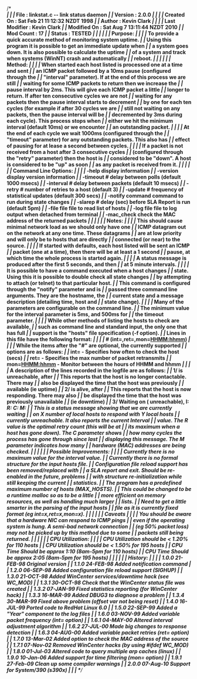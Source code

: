 /****************************************************************************\
|*                                                                          *|
|* File          : linkstat.c  --  link status daemon                       *|
|* Version       : 2.0.0                                                    *|
|*                                                                          *|
|* Created On    : Sat Feb 21 11:12:32 NZDT 1998                            *|
|* Author        : Kevin Clark                                              *|
|*                                                                          *|
|* Last Modifier : Kevin Clark                                              *|
|* Modified On   : Sat Aug  7 13:11:44 NZDT 2010                            *|
|* Mod Count     : 17                                                       *|
|* Status        : TESTED                                                   *|
|*                                                                          *|
|*                                                                          *|
|* Purpose:                                                                 *|
|*                                                                          *|
|*     To provide a quick accurate method of monitoring system uptime.      *|
|*     Using this program it is possible to get an immediate update when    *|
|*     a system goes down.  It is also possible to calculate the uptime     *|
|*     of a system and track when systems (WinNT) crash and automatically   *|
|*     reboot.                                                              *|
|*                                                                          *|
|*                                                                          *|
|* Method:                                                                  *|
|*                                                                          *|
|*     When started each host listed is processed one at a time and sent    *|
|*     an ICMP packet followed by a 10ms pause (configured through the      *|
|*     "interval" parameter).  If at the end of this process we are still   *|
|*     waiting for some ICMP packets to return then we increase the         *|
|*     pause interval by 2ms.  This will give each ICMP packet a little     *|
|*     longer to return.  If after ten consecutive cycles we are not        *|
|*     waiting for any packets then the pause interval starts to decrement  *|
|*     by one for each ten cycles (for example if after 30 cycles we are    *|
|*     still not waiting on any packets, then the pause interval will be    *|
|*     decremented by 3ms during each cycle).  This process stops when      *|
|*     either we hit the minimum interval (default 10ms) or we encounter    *|
|*     an outstanding packet.                                               *|
|*                                                                          *|
|*     At the end of each cycle we wait 1000ms (configured through the      *|
|*     "timeout" parameter) for any outstanding packets.  This also has     *|
|*     effect of pausing for at lease a second between cycles.              *|
|*                                                                          *|
|*     If a packet is not received from a host after 3 consecutive cycles   *|
|*     (configured through the "retry" parameter) then the host is          *|
|*     considered to be "down".  A host is considered to be "up" as soon    *|
|*     as any packet is received from it.                                   *|
|*                                                                          *|
|*                                                                          *|
|* Command Line Options:                                                    *|
|*                                                                          *|
|*     -help            display information                                 *|
|*     -version         display version information                         *|
|*     -timeout #       delay between polls (default 1000 msecs)            *|
|*     -interval #      delay between packets (default 10 msecs)            *|
|*     -retry #         number of retries to a host (default 3)             *|
|*     -update #        frequency of statistical updates (default 300 secs) *|
|*     -notify command  command to run during state changes                 *|
|*     -slarep #        delay (sec) before SLA Report is run (default 5pm)  *|
|*     -file file       file to read list of hosts                          *|
|*     -log file        file to log output when detached from terminal      *|
|*     -mac_check       check the MAC address of the returned packets       *|
|*                                                                          *|
|*                                                                          *|
|* Notes:                                                                   *|
|*                                                                          *|
|*     This should cause minimal network load as we should only have one    *|
|*     ICMP datagram out on the network at any one time.  These datagrams   *|
|*     are at low priority and will only be to hosts that are directly      *|
|*     connected (or near) to the source.                                   *|
|*                                                                          *|
|*     If started with defaults, each host listed will be sent an ICMP      *|
|*     packet (one at a time), then there will be at least a 1 second       *|
|*     pause, at which time the whole process is started again.             *|
|*                                                                          *|
|*     A status message is produced after the first 5 seconds, and then     *|
|*     at 5 minute intervals.                                               *|
|*                                                                          *|
|*     It is possible to have a command executed when a host changes        *|
|*     state.  Using this it is possible to double check all state changes  *|
|*     by attempting to attach (or telnet) to that particular host.         *|
|*     This command is configured through the "notify" parameter and is     *|
|*     passed three command line arguments.  They are the hostname, the     *|
|*     current state and a message description (detailing time, host and    *|
|*     state change).                                                       *|
|*                                                                          *|
|*     Many of the parameters are configurable on the command line.         *|
|*     The minimum value for the interval parameter is 5ms, and 500ms for   *|
|*     the timeout parameter.                                               *|
|*                                                                          *|
|*     While other methods of listing the hosts to check are available,     *|
|*     such as command line and standard input, the only one that has full  *|
|*     support is the "hosts" file specification (-f option).               *|
|*     Lines in this file have the following format:                        *|
|*                                                                          *|
|*        <IP Address> <Hostname> # (int=<freq>,ret=<num>,mon=<HHMM:hhmm>)  *|
|*                                                                          *|
|*     While the items after the "#" are optional, the currently supported  *|
|*     options are as follows:                                              *|
|*        int=<frequency> - Specifies how often to check the host (secs)    *|
|*        ret=<number>    - Specifies the max number of packet retransmits  *|
|*        mon=<HHMM:hhmm> - Monitor between the hours of HHMM and hhmm      *|
|*                                                                          *|
|*     A description of the lines recorded in the logfile are as follows:   *|
|*     1/ <host> is unreachable, after <time>                               *|
|*          This reports that the host is no longer contactable. There may  *|
|*          also be displayed the time that the host was previously         *|
|*          available (ie uptime)                                           *|
|*     2/ <host> is alive, after <time>                                     *|
|*          This reports that the host is now responding.  There may also   *|
|*          be displayed the time that the host was previously unavailable  *|
|*          (ie downtime)                                                   *|
|*     3/ Waiting on <x> (<y> unreachable), I:<i> R:<r> C:<c> M:<m>         *|
|*          This is a status message showing that we are currently waiting  *|
|*          on X number of local hosts to respond with Y local hosts        *|
|*          currently unreachable.  It also reports the current Interval    *|
|*          value.  The R value is the optimal retry count (this will be at *|
|*          its maximum when a host has gone down).  The C parameter shows  *|
|*          how many cycles the process has gone through since last         *|
|*          displaying this message.  The M parameter indicates how many    *|
|*          hardware (MAC) addresses are being checked.                     *|
|*                                                                          *|
|*                                                                          *|
|* Possible Improvements:                                                   *|
|*                                                                          *|
|*     Currently there is no maximum value for the interval value.          *|
|*     Currently there is no formal structure for the input hosts file.     *|
|*     Configuration file reload support has been removed/replaced with     *|
|*     a SLA report and exit.  Should be re-enabled in the future, problems *|
|*     with structure re-initialization while still keeping the current     *|
|*     statistics.                                                          *|
|*     The program has a predefined maximum number of hosts (MAX_HOSTS).    *|
|*     This could be changed to be a runtime malloc so as to be a little    *|
|*     more efficient on memory resources, as well as handling much larger  *|
|*     lists.                                                               *|
|*     Need to get a little smarter in the parsing of the input hosts       *|
|*     file as it is currently fixed format (eg int=x,ret=x,mon=x).         *|
|*                                                                          *|
|*                                                                          *|
|* Caveats                                                                  *|
|*                                                                          *|
|*     You should be aware that a hardware NIC can respond to ICMP pings    *|
|*     even if the operating system is hung.  A semi-bad network connection *|
|*     (eg 50% packet loss) may not be picked up by this method due to some *|
|*     packets still being returned.                                        *|
|*                                                                          *|
|*                                                                          *|
|* CPU Utilization:                                                         *|
|*                                                                          *|
|*     CPU Utilization should be < 1.20% for 110 hosts                      *|
|*     CPU Utilization should be < 1.50% for 195 hosts                      *|
|*     CPU Time Should be approx 1:10 (8am-5pm for 110 hosts)               *|
|*     CPU Time Should be approx 2:05 (8am-5pm for 195 hosts)               *|
|*                                                                          *|
|*                                                                          *|
|* History:                                                                 *|
|*                                                                          *|
|*   1.0.0  21-FEB-98  Original version                                     *|
|*   1.1.0  24-FEB-98  Added notification command                           *|
|*   1.2.0  06-SEP-98  Added configuration file reload support (SIGHUP)     *|
|*   1.3.0  21-OCT-98  Added WinCenter services/downtime hack (see WC_MOD)  *|
|*   1.3.1  30-OCT-98  Check that the WinCenter status file was created     *|
|*   1.3.2  07-JAN-99  Fixed statistics reporting (for WinCenter hack)      *|
|*   1.3.3  16-MAR-99  Added DBUG3 to diagnose a problem                    *|
|*   1.3.4  30-MAR-99  Fixed above problem (offset var not being reset)     *|
|*   1.4.0  16-JUL-99  Ported code to RedHat Linux 6.0                      *|
|*   1.5.0  22-SEP-99  Added a "Year" component to the log files            *|
|*   1.6.0  03-NOV-99  Added variable packet frequency (int= option)        *|
|*   1.6.1  04-MAY-00  Altered interval adjustment algorithm                *|
|*   1.6.2  27-JUL-00  Made big changes to response detection               *|
|*   1.6.3  04-AUG-00  Added variable packet retries (ret= option)          *|
|*   1.7.0  13-Mar-02  Added option to check the MAC address of the source  *|
|*   1.7.1  07-Nov-02  Removed WinCenter hacks (by using #ifdef WC_MOD)     *|
|*   1.8.0  01-Jul-03  Altered code to query multiple arp caches (linux)    *|
|*   1.9.0  10-Jan-06  Added support for time filtering (mon= option)       *|
|*   1.9.1  27-Feb-09  Clean up some compiler warnings                      *|
|*   2.0.0  07-Aug-10  Support for System/390 (s390x)                       *|
|*                                                                          *|
\****************************************************************************/
